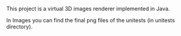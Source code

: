 This project is a virtual 3D images renderer implemented in Java.

In Images you can find the final png files of the unitests (in unitests directory).
